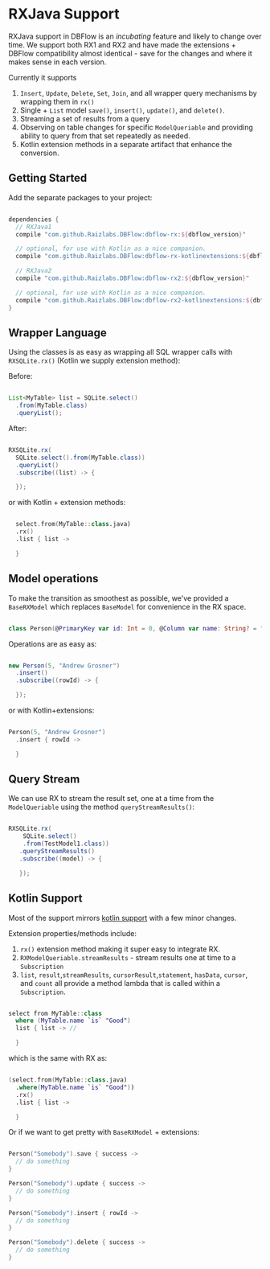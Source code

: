 # RXJava Support

RXJava support in DBFlow is an _incubating_ feature and likely to change over time. We support both RX1 and RX2 and have made the extensions + DBFlow compatibility almost identical - save for the changes and where it makes sense in each version.

Currently it supports
  1. `Insert`, `Update`, `Delete`, `Set`, `Join`, and all wrapper query mechanisms by wrapping them in `rx()`
  2. Single + `List` model `save()`, `insert()`, `update()`, and `delete()`.
  3. Streaming a set of results from a query
  4. Observing on table changes for specific `ModelQueriable` and providing ability to query from that set repeatedly as needed.
  5. Kotlin extension methods in a separate artifact that enhance the conversion.

## Getting Started

Add the separate packages to your project:
```groovy

dependencies {
  // RXJava1
  compile "com.github.Raizlabs.DBFlow:dbflow-rx:${dbflow_version}"

  // optional, for use with Kotlin as a nice companion.
  compile "com.github.Raizlabs.DBFlow:dbflow-rx-kotlinextensions:${dbflow_version}"

  // RXJava2
  compile "com.github.Raizlabs.DBFlow:dbflow-rx2:${dbflow_version}"

  // optional, for use with Kotlin as a nice companion.
  compile "com.github.Raizlabs.DBFlow:dbflow-rx2-kotlinextensions:${dbflow_version}"
}

```

## Wrapper Language
Using the classes is as easy as wrapping all SQL wrapper calls with `RXSQLite.rx()` (Kotlin we supply extension method):

Before:
```java

List<MyTable> list = SQLite.select()
  .from(MyTable.class)
  .queryList();

```

After:

```java

RXSQLite.rx(
  SQLite.select().from(MyTable.class))
  .queryList()
  .subscribe((list) -> {

  });

```

or with Kotlin + extension methods:
```kotlin

  select.from(MyTable::class.java)
  .rx()
  .list { list ->

  }

```

## Model operations
To make the transition as smoothest as possible, we've provided a `BaseRXModel` which replaces `BaseModel` for convenience in the RX space.

```kotlin

class Person(@PrimaryKey var id: Int = 0, @Column var name: String? = "") : BaseRXModel

```

Operations are as easy as:
```java

new Person(5, "Andrew Grosner")
  .insert()
  .subscribe((rowId) -> {

  });

```

or with Kotlin+extensions:
```kotlin

Person(5, "Andrew Grosner")
  .insert { rowId ->

  }

```

## Query Stream

We can use RX to stream the result set, one at a time from the `ModelQueriable` using
the method `queryStreamResults()`:

```java

RXSQLite.rx(
    SQLite.select()
    .from(TestModel1.class))
   .queryStreamResults()
   .subscribe((model) -> {

   });

```

## Kotlin Support

Most of the support mirrors [kotlin support](KotlinSupport.md) with a few
minor changes.

Extension properties/methods include:
  1. `rx()` extension method making it super easy to integrate RX.
  2. `RXModelQueriable.streamResults`  - stream results one at time to a `Subscription`
  3.  `list`, `result`,`streamResults`, `cursorResult`,`statement`, `hasData`, `cursor`, and `count` all provide a method lambda that is called within a `Subscription`.

```kotlin

select from MyTable::class
  where (MyTable.name `is` "Good")
  list { list -> //

  }

```

which is the same with RX as:

```kotlin

(select.from(MyTable::class.java)
  .where(MyTable.name `is` "Good"))
  .rx()
  .list { list ->

  }

```


Or if we want to get pretty with `BaseRXModel` + extensions:

```kotlin

Person("Somebody").save { success ->
  // do something
}

Person("Somebody").update { success ->
  // do something
}

Person("Somebody").insert { rowId ->
  // do something
}

Person("Somebody").delete { success ->
  // do something
}

```
